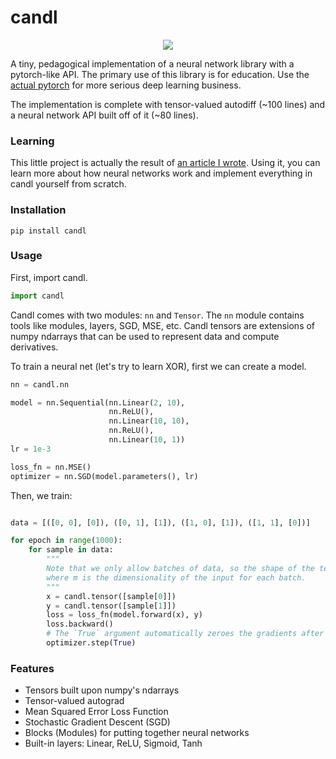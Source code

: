 # candl

<p align="center">
    <img src="https://upload.wikimedia.org/wikipedia/commons/e/eb/Candle_flame_by_Shan_Sheehan.jpg" />
</p>

A tiny, pedagogical implementation of a neural network library with a pytorch-like API. The primary use of this library is for education. Use the [actual pytorch](https://github.com/pytorch/pytorch) for more serious deep learning business. 

The implementation is complete with tensor-valued autodiff (~100 lines) and a neural network API built off of it (~80 lines).

### Learning

This little project is actually the result of [an article I wrote](https://hackmd.io/@sripkunda/understanding-neural-networks). Using it, you can learn more about how neural networks work and implement everything in candl yourself from scratch.

### Installation 

```shell
pip install candl
```

### Usage

First, import candl.

```python
import candl
```

Candl comes with two modules: `nn` and `Tensor`. The `nn` module contains tools like modules, layers, SGD, MSE, etc. Candl tensors are extensions of numpy ndarrays that can be used to represent data and compute derivatives. 

To train a neural net (let's try to learn XOR), first we can create a model. 

```python
nn = candl.nn

model = nn.Sequential(nn.Linear(2, 10), 
                      nn.ReLU(), 
                      nn.Linear(10, 10), 
                      nn.ReLU(), 
                      nn.Linear(10, 1))
lr = 1e-3

loss_fn = nn.MSE()
optimizer = nn.SGD(model.parameters(), lr)
```

Then, we train: 

```python

data = [([0, 0], [0]), ([0, 1], [1]), ([1, 0], [1]), ([1, 1], [0])]

for epoch in range(1000):
    for sample in data:
        """ 
        Note that we only allow batches of data, so the shape of the tensor must be n x m,
        where m is the dimensionality of the input for each batch.
        """
        x = candl.tensor([sample[0]]) 
        y = candl.tensor([sample[1]])
        loss = loss_fn(model.forward(x), y)
        loss.backward()
        # The `True` argument automatically zeroes the gradients after a step
        optimizer.step(True) 
```

### Features

- Tensors built upon numpy's ndarrays
- Tensor-valued autograd
- Mean Squared Error Loss Function 
- Stochastic Gradient Descent (SGD) 
- Blocks (Modules) for putting together neural networks 
- Built-in layers: Linear, ReLU, Sigmoid, Tanh
